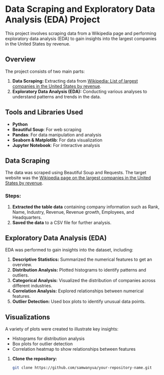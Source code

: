 # Data Scraping and Exploratory Data Analysis (EDA) Project

This project involves scraping data from a Wikipedia page and performing exploratory data analysis (EDA) to gain insights into the largest companies in the United States by revenue.

## Overview

The project consists of two main parts:
1. **Data Scraping:** Extracting data from [Wikipedia: List of largest companies in the United States by revenue](https://en.wikipedia.org/wiki/List_of_largest_companies_in_the_United_States_by_revenue).
2. **Exploratory Data Analysis (EDA):** Conducting various analyses to understand patterns and trends in the data.


## Tools and Libraries Used

- **Python**
- **Beautiful Soup**: For web scraping
- **Pandas**: For data manipulation and analysis
- **Seaborn & Matplotlib**: For data visualization
- **Jupyter Notebook**: For interactive analysis

## Data Scraping

The data was scraped using Beautiful Soup and Requests. The target website was the [Wikipedia page on the largest companies in the United States by revenue](https://en.wikipedia.org/wiki/List_of_largest_companies_in_the_United_States_by_revenue).

### Steps:
1. **Extracted the table data** containing company information such as Rank, Name, Industry, Revenue, Revenue growth, Employees, and Headquarters.
2. **Saved the data** to a CSV file for further analysis.

## Exploratory Data Analysis (EDA)

EDA was performed to gain insights into the dataset, including:

1. **Descriptive Statistics:** Summarized the numerical features to get an overview.
2. **Distribution Analysis:** Plotted histograms to identify patterns and outliers.
3. **Categorical Analysis:** Visualized the distribution of companies across different industries.
4. **Correlation Analysis:** Explored relationships between numerical features.
5. **Outlier Detection:** Used box plots to identify unusual data points.

## Visualizations

A variety of plots were created to illustrate key insights:
- Histograms for distribution analysis
- Box plots for outlier detection
- Correlation heatmap to show relationships between features




1. **Clone the repository:**
   ```bash
   git clone https://github.com/samwanyua/your-repository-name.git


